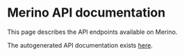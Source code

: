 # Merino API documentation

This page describes the API endpoints available on Merino.

The autogenerated API documentation exists [here](https://merinopy.services.mozilla.com).
